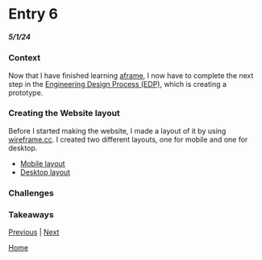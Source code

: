 # Entry 6
##### 5/1/24

### Context

Now that I have finished learning [aframe](https://aframe.io/), I now have to complete the next step in the [Engineering Design Process (EDP)](https://hstatsep.github.io/students/#edp), which is creating a prototype.

### Creating the Website layout

Before I started making the website, I made a layout of it by using [wireframe.cc](https://wireframe.cc). I created two different layouts, one for mobile and one for desktop.

* [Mobile layout](https://wireframe.cc/aMMiUN)
* [Desktop layout](https://wireframe.cc/U17GwI)


### Challenges

### Takeaways

[Previous](entry05.md) | [Next](entry07.md)

[Home](../README.md)
